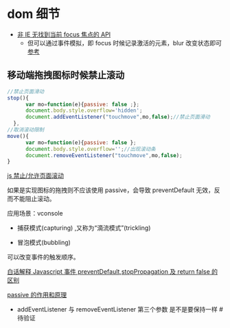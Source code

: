 # dom 细节

- [非 IE 无找到当前 focus 焦点的 API](http://www.imooc.com/wenda/detail/566897)
  - 但可以通过事件模拟，即 focus 时候记录激活的元素，blur 改变状态即可 [参考](https://stackoverflow.com/questions/3328320/jquery-alternative-for-document-activeelement)

## 移动端拖拽图标时候禁止滚动

```js
//禁止页面滑动
stop(){
      var mo=function(e){passive: false ;};
      document.body.style.overflow='hidden';
      document.addEventListener("touchmove",mo,false);//禁止页面滑动
  },
//取消滚动限制
move(){
      var mo=function(e){passive: false };
      document.body.style.overflow='';//出现滚动条
      document.removeEventListener("touchmove",mo,false);
}
```

[js 禁止/允许页面滚动](https://segmentfault.com/a/1190000020535844?utm_source=tag-newest)

如果是实现图标的拖拽则不应该使用 passive，会导致 preventDefault 无效，反而不能阻止滚动。

应用场景：vconsole

- 捕获模式(capturing) ,又称为“滴流模式”(trickling)

- 冒泡模式(bubbling)

可以改变事件的触发顺序。

[白话解释 Javascript 事件 preventDefault,stopPropagation 及 return false 的区别](https://segmentfault.com/a/1190000008227026)

[passive 的作用和原理](https://blog.CSDN.net/w993263495/article/details/85009761)

- addEventListener 与 removeEventListener 第三个参数 是不是要保持一样 #待验证
